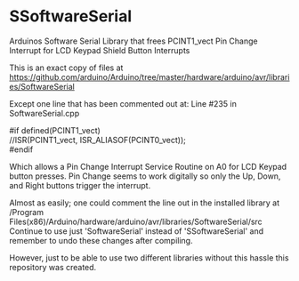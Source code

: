 # SSoftwareSerial
Arduinos Software Serial Library that frees PCINT1_vect Pin Change Interrupt for LCD Keypad Shield Button Interrupts

This is an exact copy of files at https://github.com/arduino/Arduino/tree/master/hardware/arduino/avr/libraries/SoftwareSerial

Except one line that has been commented out at:
Line #235 in SoftwareSerial.cpp

#if defined(PCINT1_vect) <br />
//ISR(PCINT1_vect, ISR_ALIASOF(PCINT0_vect)); <br />
#endif <br />

Which allows a Pin Change Interrupt Service Routine on A0 for LCD Keypad button presses.
Pin Change seems to work digitally so only the Up, Down, and Right buttons trigger the interrupt.

Almost as easily; one could comment the line out in the installed library at <br />
/Program Files(x86)/Arduino/hardware/arduino/avr/libraries/SoftwareSerial/src <br />
Continue to use just 'SoftwareSerial' instead of 'SSoftwareSerial' and remember to undo these changes after compiling.

However, just to be able to use two different libraries without this hassle this repository was created.